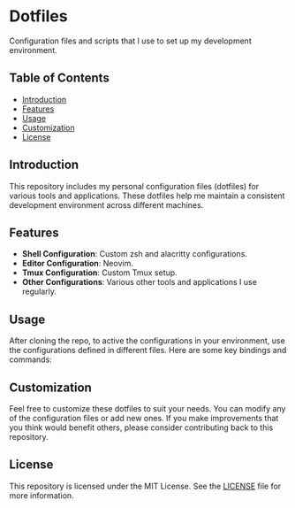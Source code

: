 # Dotfiles

Configuration files and scripts that I use to set up my development environment.

## Table of Contents

- [Introduction](#introduction)
- [Features](#features)
- [Usage](#usage)
- [Customization](#customization)
- [License](#license)

## Introduction

This repository includes my personal configuration files (dotfiles) for various tools and applications. These dotfiles help me maintain a consistent development environment across different machines.

## Features

- **Shell Configuration**: Custom zsh and alacritty configurations.
- **Editor Configuration**: Neovim.
- **Tmux Configuration**: Custom Tmux setup.
- **Other Configurations**: Various other tools and applications I use regularly.

## Usage

After cloning the repo, to active the configurations in your environment, use the configurations defined in different files. Here are some key bindings and commands:

## Customization

Feel free to customize these dotfiles to suit your needs. You can modify any of the configuration files or add new ones. If you make improvements that you think would benefit others, please consider contributing back to this repository.

## License

This repository is licensed under the MIT License. See the [LICENSE](LICENSE) file for more information.
